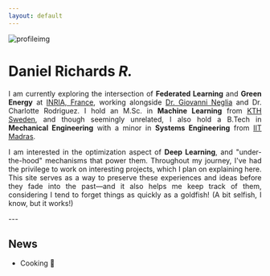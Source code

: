 ```yaml
---
layout: default
---
```

![profileimg](/assets/profile.jpg)
# Daniel Richards ***R.***
<p style="text-align: justify;">
  I am currently exploring the intersection of <strong>Federated Learning</strong> and <strong>Green Energy</strong> at 
  <a href="https://www.inria.fr/fr/centre-inria-universite-cote-azur" target="_blank">INRIA, France</a>, working alongside 
  <a href="http://www-sop.inria.fr/members/Giovanni.Neglia/" target="_blank">Dr. Giovanni Neglia</a> and Dr. Charlotte Rodriguez. 
  I hold an M.Sc. in <strong>Machine Learning</strong> from 
  <a href="https://www.kth.se/" target="_blank">KTH Sweden</a>, and though seemingly unrelated, I also hold a B.Tech in 
  <strong>Mechanical Engineering</strong> with a minor in <strong>Systems Engineering</strong> from 
  <a href="https://www.iitm.ac.in/" target="_blank">IIT Madras</a>.
</p>

<p style="text-align: justify;">
  I am interested in the optimization aspect of <strong>Deep Learning</strong>, and "under-the-hood" mechanisms that power them. 
  Throughout my journey, I've had the privilege to work on interesting projects, which I plan on explaining here. 
  This site serves as a way to preserve these experiences and ideas before they fade into the past—and it also helps me keep 
  track of them, considering I tend to forget things as quickly as a goldfish! (A bit selfish, I know, but it works!)
</p>
---

## News

- Cooking 🍳



